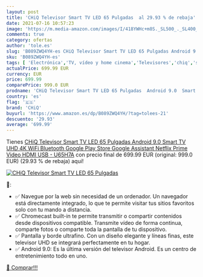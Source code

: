 ```yaml
---
layout: post
title: 'CHiQ Televisor Smart TV LED 65 Pulgadas  al 29.93 % de rebaja'
date: 2021-07-16 10:57:23
image: 'https://m.media-amazon.com/images/I/418YWHc+m8S._SL500_._SL400_.jpg'
comments: true
category: ofertas
author: 'tole.es'
slug: 'B089ZWQ4YH-es CHiQ Televisor Smart TV LED 65 Pulgadas Android 9.0 Smart...'
sku: 'B089ZWQ4YH-es'
tags: [ 'Electrónica','TV, vídeo y home cinema','Televisores','chiq','smart','televisor','tv', ]
actualPrice: 699.99 EUR
currency: EUR
price: 699.99
comparePrice: 999.0 EUR
prodname: 'CHiQ Televisor Smart TV LED 65 Pulgadas  Android 9.0  Smart TV  UHD  4K  WiFi  Bluetooth  Google Play Store  Google Assistant  Netflix  Prime Video  HDMI  USB - U65H7A'
country: 'es'
flag: '🇪🇸'
brand: 'CHiQ'
buyurl: 'https://www.amazon.es/dp/B089ZWQ4YH/?tag=tolees-21'
descuento: '29.93'
average: '699.99'
---
```


Tienes [CHiQ Televisor Smart TV LED 65 Pulgadas  Android 9.0  Smart TV  UHD  4K  WiFi  Bluetooth  Google Play Store  Google Assistant  Netflix  Prime Video  HDMI  USB - U65H7A](https://www.amazon.es/dp/B089ZWQ4YH/?tag=tolees-21) con precio final de  699.99 EUR (original: 999.0 EUR) (29.93 %  de rebaja) aqui!

[![CHiQ Televisor Smart TV LED 65 Pulgadas ](https://m.media-amazon.com/images/I/418YWHc+m8S._SL500_._SL400_.jpg)](https://www.amazon.es/dp/B089ZWQ4YH/?tag=tolees-21)

🔎:

- ✅ Navegue por la web sin necesidad de un ordenador. Un navegador está directamente integrado, lo que te permite visitar tus sitios favoritos solo con tu mando a distancia.
- ✅ Chromecast built-in te permite transmitir o compartir contenidos desde dispositivos compatible. Transmite vídeo de forma continua, comparte fotos o comparte toda la pantalla de tu dispositivo.
- ✅ Pantalla y borde ultrafino. Con un diseño elegante y líneas finas, este televisor UHD se integrará perfectamente en tu hogar.
- ✅ Android 9.0: Es la última versión del televisor Android. Es un centro de entretenimiento todo en uno.

[🛒 Comprar!!!](https://www.amazon.es/dp/B089ZWQ4YH/?tag=tolees-21)
